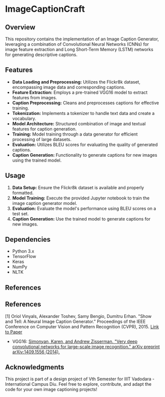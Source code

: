 # ImageCaptionCraft

## Overview
This repository contains the implementation of an Image Caption Generator, leveraging a combination of Convolutional Neural Networks (CNNs) for image feature extraction and Long Short-Term Memory (LSTM) networks for generating descriptive captions.

## Features
- **Data Loading and Preprocessing:** Utilizes the Flickr8k dataset, encompassing image data and corresponding captions.
- **Feature Extraction:** Employs a pre-trained VGG16 model to extract features from images.
- **Caption Preprocessing:** Cleans and preprocesses captions for effective training.
- **Tokenization:** Implements a tokenizer to handle text data and create a vocabulary.
- **Model Architecture:** Structured combination of image and textual features for caption generation.
- **Training:** Model training through a data generator for efficient processing of large datasets.
- **Evaluation:** Utilizes BLEU scores for evaluating the quality of generated captions.
- **Caption Generation:** Functionality to generate captions for new images using the trained model.

## Usage
1. **Data Setup:** Ensure the Flickr8k dataset is available and properly formatted.
2. **Model Training:** Execute the provided Jupyter notebook to train the image caption generator model.
3. **Evaluation:** Evaluate the model's performance using BLEU scores on a test set.
4. **Caption Generation:** Use the trained model to generate captions for new images.

## Dependencies
- Python 3.x
- TensorFlow
- Keras
- NumPy
- NLTK

## References
## References

[1] Oriol Vinyals, Alexander Toshev, Samy Bengio, Dumitru Erhan. "Show and Tell: A Neural Image Caption Generator." Proceedings of the IEEE Conference on Computer Vision and Pattern Recognition (CVPR), 2015. [Link to Paper](https://arxiv.org/abs/1411.4555)

- VGG16: [Simonyan, Karen, and Andrew Zisserman. "Very deep convolutional networks for large-scale image recognition." arXiv preprint arXiv:1409.1556 (2014).](https://arxiv.org/abs/1409.1556)

## Acknowledgments
This project is part of a design project of Vth Semester for IIIT Vadodara - International Campus Diu. Feel free to explore, contribute, and adapt the code for your own image captioning projects!
